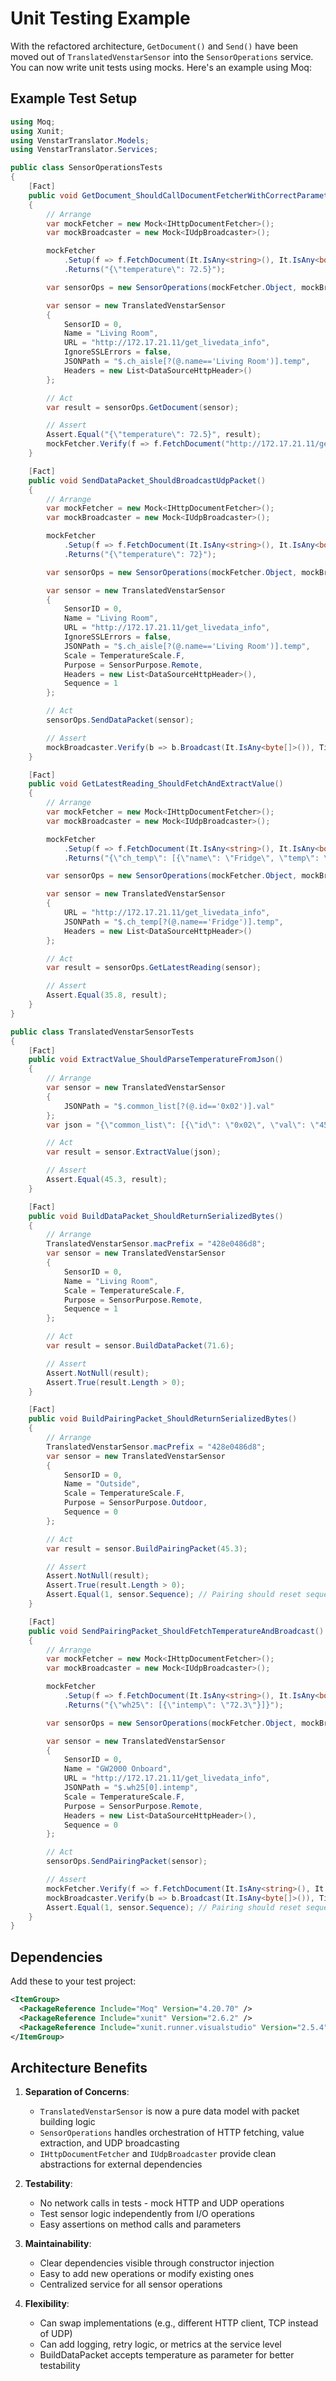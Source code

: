 # Unit Testing Example

With the refactored architecture, `GetDocument()` and `Send()` have been moved out of `TranslatedVenstarSensor` into the `SensorOperations` service. You can now write unit tests using mocks. Here's an example using Moq:

## Example Test Setup

```csharp
using Moq;
using Xunit;
using VenstarTranslator.Models;
using VenstarTranslator.Services;

public class SensorOperationsTests
{
    [Fact]
    public void GetDocument_ShouldCallDocumentFetcherWithCorrectParameters()
    {
        // Arrange
        var mockFetcher = new Mock<IHttpDocumentFetcher>();
        var mockBroadcaster = new Mock<IUdpBroadcaster>();

        mockFetcher
            .Setup(f => f.FetchDocument(It.IsAny<string>(), It.IsAny<bool>(), It.IsAny<List<DataSourceHttpHeader>>()))
            .Returns("{\"temperature\": 72.5}");

        var sensorOps = new SensorOperations(mockFetcher.Object, mockBroadcaster.Object);

        var sensor = new TranslatedVenstarSensor
        {
            SensorID = 0,
            Name = "Living Room",
            URL = "http://172.17.21.11/get_livedata_info",
            IgnoreSSLErrors = false,
            JSONPath = "$.ch_aisle[?(@.name=='Living Room')].temp",
            Headers = new List<DataSourceHttpHeader>()
        };

        // Act
        var result = sensorOps.GetDocument(sensor);

        // Assert
        Assert.Equal("{\"temperature\": 72.5}", result);
        mockFetcher.Verify(f => f.FetchDocument("http://172.17.21.11/get_livedata_info", false, It.IsAny<List<DataSourceHttpHeader>>()), Times.Once);
    }

    [Fact]
    public void SendDataPacket_ShouldBroadcastUdpPacket()
    {
        // Arrange
        var mockFetcher = new Mock<IHttpDocumentFetcher>();
        var mockBroadcaster = new Mock<IUdpBroadcaster>();

        mockFetcher
            .Setup(f => f.FetchDocument(It.IsAny<string>(), It.IsAny<bool>(), It.IsAny<List<DataSourceHttpHeader>>()))
            .Returns("{\"temperature\": 72}");

        var sensorOps = new SensorOperations(mockFetcher.Object, mockBroadcaster.Object);

        var sensor = new TranslatedVenstarSensor
        {
            SensorID = 0,
            Name = "Living Room",
            URL = "http://172.17.21.11/get_livedata_info",
            IgnoreSSLErrors = false,
            JSONPath = "$.ch_aisle[?(@.name=='Living Room')].temp",
            Scale = TemperatureScale.F,
            Purpose = SensorPurpose.Remote,
            Headers = new List<DataSourceHttpHeader>(),
            Sequence = 1
        };

        // Act
        sensorOps.SendDataPacket(sensor);

        // Assert
        mockBroadcaster.Verify(b => b.Broadcast(It.IsAny<byte[]>()), Times.Once);
    }

    [Fact]
    public void GetLatestReading_ShouldFetchAndExtractValue()
    {
        // Arrange
        var mockFetcher = new Mock<IHttpDocumentFetcher>();
        var mockBroadcaster = new Mock<IUdpBroadcaster>();

        mockFetcher
            .Setup(f => f.FetchDocument(It.IsAny<string>(), It.IsAny<bool>(), It.IsAny<List<DataSourceHttpHeader>>()))
            .Returns("{\"ch_temp\": [{\"name\": \"Fridge\", \"temp\": \"35.8\"}]}");

        var sensorOps = new SensorOperations(mockFetcher.Object, mockBroadcaster.Object);

        var sensor = new TranslatedVenstarSensor
        {
            URL = "http://172.17.21.11/get_livedata_info",
            JSONPath = "$.ch_temp[?(@.name=='Fridge')].temp",
            Headers = new List<DataSourceHttpHeader>()
        };

        // Act
        var result = sensorOps.GetLatestReading(sensor);

        // Assert
        Assert.Equal(35.8, result);
    }
}

public class TranslatedVenstarSensorTests
{
    [Fact]
    public void ExtractValue_ShouldParseTemperatureFromJson()
    {
        // Arrange
        var sensor = new TranslatedVenstarSensor
        {
            JSONPath = "$.common_list[?(@.id=='0x02')].val"
        };
        var json = "{\"common_list\": [{\"id\": \"0x02\", \"val\": \"45.3\"}]}";

        // Act
        var result = sensor.ExtractValue(json);

        // Assert
        Assert.Equal(45.3, result);
    }

    [Fact]
    public void BuildDataPacket_ShouldReturnSerializedBytes()
    {
        // Arrange
        TranslatedVenstarSensor.macPrefix = "428e0486d8";
        var sensor = new TranslatedVenstarSensor
        {
            SensorID = 0,
            Name = "Living Room",
            Scale = TemperatureScale.F,
            Purpose = SensorPurpose.Remote,
            Sequence = 1
        };

        // Act
        var result = sensor.BuildDataPacket(71.6);

        // Assert
        Assert.NotNull(result);
        Assert.True(result.Length > 0);
    }

    [Fact]
    public void BuildPairingPacket_ShouldReturnSerializedBytes()
    {
        // Arrange
        TranslatedVenstarSensor.macPrefix = "428e0486d8";
        var sensor = new TranslatedVenstarSensor
        {
            SensorID = 0,
            Name = "Outside",
            Scale = TemperatureScale.F,
            Purpose = SensorPurpose.Outdoor,
            Sequence = 0
        };

        // Act
        var result = sensor.BuildPairingPacket(45.3);

        // Assert
        Assert.NotNull(result);
        Assert.True(result.Length > 0);
        Assert.Equal(1, sensor.Sequence); // Pairing should reset sequence to 1
    }

    [Fact]
    public void SendPairingPacket_ShouldFetchTemperatureAndBroadcast()
    {
        // Arrange
        var mockFetcher = new Mock<IHttpDocumentFetcher>();
        var mockBroadcaster = new Mock<IUdpBroadcaster>();

        mockFetcher
            .Setup(f => f.FetchDocument(It.IsAny<string>(), It.IsAny<bool>(), It.IsAny<List<DataSourceHttpHeader>>()))
            .Returns("{\"wh25\": [{\"intemp\": \"72.3\"}]}");

        var sensorOps = new SensorOperations(mockFetcher.Object, mockBroadcaster.Object);

        var sensor = new TranslatedVenstarSensor
        {
            SensorID = 0,
            Name = "GW2000 Onboard",
            URL = "http://172.17.21.11/get_livedata_info",
            JSONPath = "$.wh25[0].intemp",
            Scale = TemperatureScale.F,
            Purpose = SensorPurpose.Remote,
            Headers = new List<DataSourceHttpHeader>(),
            Sequence = 0
        };

        // Act
        sensorOps.SendPairingPacket(sensor);

        // Assert
        mockFetcher.Verify(f => f.FetchDocument(It.IsAny<string>(), It.IsAny<bool>(), It.IsAny<List<DataSourceHttpHeader>>()), Times.Once);
        mockBroadcaster.Verify(b => b.Broadcast(It.IsAny<byte[]>()), Times.Once);
        Assert.Equal(1, sensor.Sequence); // Pairing should reset sequence to 1
    }
}
```

## Dependencies

Add these to your test project:

```xml
<ItemGroup>
  <PackageReference Include="Moq" Version="4.20.70" />
  <PackageReference Include="xunit" Version="2.6.2" />
  <PackageReference Include="xunit.runner.visualstudio" Version="2.5.4" />
</ItemGroup>
```

## Architecture Benefits

1. **Separation of Concerns**:
   - `TranslatedVenstarSensor` is now a pure data model with packet building logic
   - `SensorOperations` handles orchestration of HTTP fetching, value extraction, and UDP broadcasting
   - `IHttpDocumentFetcher` and `IUdpBroadcaster` provide clean abstractions for external dependencies

2. **Testability**:
   - No network calls in tests - mock HTTP and UDP operations
   - Test sensor logic independently from I/O operations
   - Easy assertions on method calls and parameters

3. **Maintainability**:
   - Clear dependencies visible through constructor injection
   - Easy to add new operations or modify existing ones
   - Centralized service for all sensor operations

4. **Flexibility**:
   - Can swap implementations (e.g., different HTTP client, TCP instead of UDP)
   - Can add logging, retry logic, or metrics at the service level
   - BuildDataPacket accepts temperature as parameter for better testability

